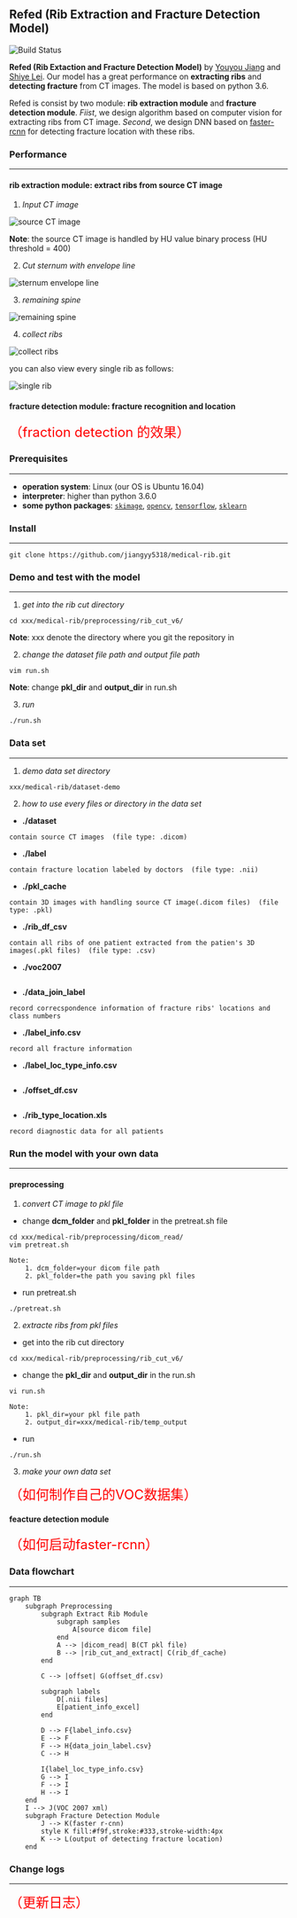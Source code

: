 ## Refed (Rib Extraction and Fracture Detection Model)
![Build Status](https://travis-ci.org/meolu/walle-web.svg?branch=master)

**Refed (Rib Extaction and Fracture Detection Model)** by [Youyou Jiang](jiangyy5318@gmail.com) and [Shiye Lei](leishiye@gmail.com). Our model has a great performance on **extracting ribs** and **detecting fracture** from CT images. The model is based on python 3.6. 

Refed is consist by two module: **rib extraction module** and **fracture detection module**. *Fiist*, we design algorithm based on computer vision for extracting ribs from CT image. *Second*, we design DNN based on [faster-rcnn](https://github.com/endernewton/tf-faster-rcnn) for detecting fracture location with these ribs.

### Performance
---
#### rib extraction module: extract ribs from source CT image
1. *Input CT image*

![source CT image](https://note.youdao.com/yws/api/personal/file/98D65B5E2C914306A82D115F122F1CA4?method=download&shareKey=73842286a8d649c73b64911432edabaf)

**Note**: the source CT image is handled by HU value binary process (HU threshold = 400)

2. *Cut sternum with envelope line*

![sternum envelope line](https://note.youdao.com/yws/api/personal/file/065F2D7E0EF949B682848BD6588C23ED?method=download&shareKey=5fa8f724127a673a5babc01cc60ea563)

3. *remaining spine*

![remaining spine](https://note.youdao.com/yws/api/personal/file/03F3B89AC8674828AAE835A4A0D6854D?method=download&shareKey=1c5dc65a25b72c2fddfa743d377a29e9)

4. *collect ribs*

![collect ribs](https://note.youdao.com/yws/api/personal/file/53E247533B4B4B26980A56BCBFDDA564?method=download&shareKey=31ab83eec03007d81985f6400dab5ddb)

you can also view every single rib as follows:

![single rib](https://note.youdao.com/yws/api/personal/file/0EF665C3BBF540A58A198FE156B64F9B?method=download&shareKey=f34f3a9ad081dae18469201c353f12b6)

#### fracture detection module: fracture recognition and location
<font color=red size=5>（fraction detection 的效果）</font>

### Prerequisites
---
- **operation system**: Linux (our OS is Ubuntu 16.04)
- **interpreter**: higher than python 3.6.0
- **some python packages**: [`skimage`](https://scikit-image.org/), [`opencv`](https://opencv.org/), [`tensorflow`](https://www.tensorflow.org/), [`sklearn`](https://scikit-learn.org/)

### Install
---
```shell
git clone https://github.com/jiangyy5318/medical-rib.git
```

### Demo and test with the model
---
1. *get into the rib cut directory*
```shell
cd xxx/medical-rib/preprocessing/rib_cut_v6/
```
**Note**: xxx denote the directory where you git the repository in

2. *change the dataset file path and output file path*
```shell
vim run.sh
```
**Note**: change **pkl_dir** and **output_dir** in run.sh

3. *run*
```shell
./run.sh
```

### Data set
---
1. *demo data set directory*
```shell
xxx/medical-rib/dataset-demo
```

2. *how to use every files or directory in the data set*
- **./dataset**
```text
contain source CT images  (file type: .dicom)
```
- **./label**
```text
contain fracture location labeled by doctors  (file type: .nii)
```
- **./pkl_cache**
```text
contain 3D images with handling source CT image(.dicom files)  (file type: .pkl)
```
- **./rib_df_csv**
```text
contain all ribs of one patient extracted from the patien's 3D images(.pkl files)  (file type: .csv)
```
- **./voc2007**
```text
```
- **./data_join_label**
```text
record correcspondence information of fracture ribs' locations and class numbers
```
- **./label_info.csv**
```text
record all fracture information
```
- **./label_loc_type_info.csv**
```text
```
- **./offset_df.csv**
```text
```
- **./rib_type_location.xls**
```text
record diagnostic data for all patients
```

### Run the model with your own data
---
#### preprocessing
1. *convert CT image to pkl file*
- change **dcm_folder** and **pkl_folder** in the pretreat.sh file
```shell
cd xxx/medical-rib/preprocessing/dicom_read/
vim pretreat.sh
```
```text
Note:
    1. dcm_folder=your dicom file path
    2. pkl_folder=the path you saving pkl files
```
- run pretreat.sh
```shell
./pretreat.sh
```

2. *extracte ribs from pkl files*

- get into the rib cut directory
```shell
cd xxx/medical-rib/preprocessing/rib_cut_v6/
```
- change the **pkl_dir** and **output_dir** in the run.sh
```shell
vi run.sh
```
```text
Note:
    1. pkl_dir=your pkl file path  
    2. output_dir=xxx/medical-rib/temp_output
```

- run
```shell
./run.sh
```
3. *make your own data set*  

<font color=red size=5>（如何制作自己的VOC数据集）</font>
#### feacture detection module    
<font color=red size=5>（如何启动faster-rcnn）</font>

### Data flowchart
---
```
graph TB
	subgraph Preprocessing
        subgraph Extract Rib Module
            subgraph samples
                A[source dicom file]
            end
            A --> |dicom_read| B(CT pkl file)
            B --> |rib_cut_and_extract| C(rib_df_cache)
        end

        C --> |offset| G(offset_df.csv)

        subgraph labels
            D[.nii files]
            E[patient_info_excel]
        end

        D --> F{label_info.csv}
        E --> F
        F --> H{data_join_label.csv}
        C --> H

        I{label_loc_type_info.csv}
        G --> I
        F --> I
        H --> I
    end
    I --> J(VOC 2007 xml)
    subgraph Fracture Detection Module
        J --> K(faster r-cnn)
        style K fill:#f9f,stroke:#333,stroke-width:4px
        K --> L(output of detecting fracture location)
    end
```

### Change logs
---
<font color=red size=5>（更新日志）</font>


